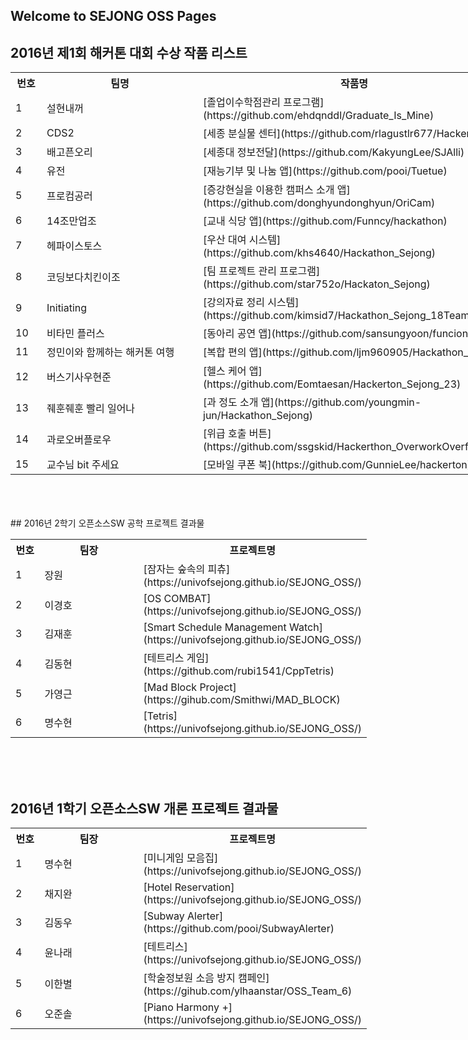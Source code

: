 ## Welcome to SEJONG OSS Pages


## 2016년 제1회 해커톤 대회 수상 작품 리스트

<table class="tg" style="undefined;table-layout: fixed; width: 800px"><colgroup><col style="width: 50px"> <col style="width: 250px"> <col style="width: 500px"></colgroup> 

<tbody>

<tr>

<th class="tg-yw4l">번호</th>

<th class="tg-yw4l">팀명</th>

<th class="tg-yw4l">작품명</th>

</tr>

<tr>

<td class="tg-j0tj">1</td>

<td class="tg-j0tj">설현내꺼</td>

<td class="tg-j0tj">[졸업이수학점관리 프로그램](https://github.com/ehdqnddl/Graduate_Is_Mine)</td>

</tr>

<tr>

<td class="tg-baqh">2</td>

<td class="tg-baqh">CDS2</td>

<td class="tg-baqh">[세종 분실물 센터](https://github.com/rlagustlr677/Hackerton)</td>

</tr>

<tr>

<td class="tg-j0tj">3</td>

<td class="tg-j0tj">배고픈오리</td>

<td class="tg-j0tj">[세종대 정보전달](https://github.com/KakyungLee/SJAlli)</td>

</tr>

<tr>

<td class="tg-baqh">4</td>

<td class="tg-baqh">유전</td>

<td class="tg-baqh">[재능기부 및 나눔 앱](https://github.com/pooi/Tuetue)</td>

</tr>

<tr>

<td class="tg-6k2t">5</td>

<td class="tg-6k2t">프로컴공러</td>

<td class="tg-6k2t">[증강현실을 이용한 캠퍼스 소개 앱](https://github.com/donghyundonghyun/OriCam)</td>

</tr>

<tr>

<td class="tg-yw4l">6</td>

<td class="tg-yw4l">14조만업조</td>

<td class="tg-yw4l">[교내 식당 앱](https://github.com/Funncy/hackathon)</td>

</tr>

<tr>

<td class="tg-6k2t">7</td>

<td class="tg-6k2t">헤파이스토스</td>

<td class="tg-6k2t">[우산 대여 시스템](https://github.com/khs4640/Hackathon_Sejong)</td>

</tr>

<tr>

<td class="tg-yw4l">8</td>

<td class="tg-yw4l">코딩보다치킨이조</td>

<td class="tg-yw4l">[팀 프로젝트 관리 프로그램](https://github.com/star752o/Hackaton_Sejong)</td>

</tr>

<tr>

<td class="tg-6k2t">9</td>

<td class="tg-6k2t">Initiating</td>

<td class="tg-6k2t">[강의자료 정리 시스템](https://github.com/kimsid7/Hackathon_Sejong_18Team)</td>

</tr>

<tr>

<td class="tg-yw4l">10</td>

<td class="tg-yw4l">비타민 플러스</td>

<td class="tg-yw4l">[동아리 공연 앱](https://github.com/sansungyoon/funcion/)</td>

</tr>

<tr>

<td class="tg-6k2t">11</td>

<td class="tg-6k2t">정민이와 함께하는 해커톤 여행</td>

<td class="tg-6k2t">[복합 편의 앱](https://github.com/ljm960905/Hackathon_Sejong)</td>

</tr>

<tr>

<td class="tg-yw4l">12</td>

<td class="tg-yw4l">버스기사우현준</td>

<td class="tg-yw4l">[헬스 케어 앱](https://github.com/Eomtaesan/Hackerton_Sejong_23)</td>

</tr>

<tr>

<td class="tg-6k2t">13</td>

<td class="tg-6k2t">줴훈줴훈 빨리 일어나</td>

<td class="tg-6k2t">[과 정도 소개 앱](https://github.com/youngmin-jun/Hackathon_Sejong)</td>

</tr>

<tr>

<td class="tg-yw4l">14</td>

<td class="tg-yw4l">과로오버플로우</td>

<td class="tg-yw4l">[위급 호출 버튼](https://github.com/ssgskid/Hackerthon_OverworkOverflow)</td>

</tr>

<tr>

<td class="tg-6k2t">15</td>

<td class="tg-6k2t">교수님 bit 주세요</td>

<td class="tg-6k2t">[모바일 쿠폰 북](https://github.com/GunnieLee/hackerton)</td>

</tr>

</tbody>

</table> <br> <br> <br>
## 2016년 2학기 오픈소스SW 공학 프로젝트 결과물

<table class="tg" style="undefined;table-layout: fixed; width: 570px"><colgroup><col style="width: 58px"> <col style="width: 250px"> <col style="width: 262px"></colgroup> 

<tbody>

<tr>

<th class="tg-yw4l">번호</th>

<th class="tg-yw4l">팀장</th>

<th class="tg-yw4l">프로젝트명</th>

</tr>

<tr>

<td class="tg-j0tj">1</td>

<td class="tg-j0tj">장원</td>

<td class="tg-j0tj">[잠자는 숲속의 피츄](https://univofsejong.github.io/SEJONG_OSS/)</td>

</tr>

<tr>

<td class="tg-baqh">2</td>

<td class="tg-baqh">이경호</td>

<td class="tg-baqh">[OS COMBAT](https://univofsejong.github.io/SEJONG_OSS/)</td>

</tr>

<tr>

<td class="tg-j0tj">3</td>

<td class="tg-j0tj">김재훈</td>

<td class="tg-j0tj">[Smart Schedule Management Watch](https://univofsejong.github.io/SEJONG_OSS/)</td>

</tr>

<tr>

<td class="tg-baqh">4</td>

<td class="tg-baqh">김동현</td>

<td class="tg-baqh">[테트리스 게임](https://github.com/rubi1541/CppTetris)</td>

</tr>

<tr>

<td class="tg-6k2t">5</td>

<td class="tg-6k2t">가영근</td>

<td class="tg-6k2t">[Mad Block Project](https://gihub.com/Smithwi/MAD_BLOCK)</td>

</tr>

<tr>

<td class="tg-yw4l">6</td>

<td class="tg-yw4l">명수현</td>

<td class="tg-yw4l">[Tetris](https://univofsejong.github.io/SEJONG_OSS/)</td>

</tr>

</tbody>

</table> <br> <br> <br>

## 2016년 1학기 오픈소스SW 개론 프로젝트 결과물

<table class="tg" style="undefined;table-layout: fixed; width: 570px"><colgroup><col style="width: 58px"> <col style="width: 250px"> <col style="width: 262px"></colgroup> 

<tbody>

<tr>

<th class="tg-yw4l">번호</th>

<th class="tg-yw4l">팀장</th>

<th class="tg-yw4l">프로젝트명</th>

</tr>

<tr>

<td class="tg-j0tj">1</td>

<td class="tg-j0tj">명수현</td>

<td class="tg-j0tj">[미니게임 모음집](https://univofsejong.github.io/SEJONG_OSS/)</td>

</tr>

<tr>

<td class="tg-baqh">2</td>

<td class="tg-baqh">채지완</td>

<td class="tg-baqh">[Hotel Reservation](https://univofsejong.github.io/SEJONG_OSS/)</td>

</tr>

<tr>

<td class="tg-j0tj">3</td>

<td class="tg-j0tj">김동우</td>

<td class="tg-j0tj">[Subway Alerter](https://github.com/pooi/SubwayAlerter)</td>

</tr>

<tr>

<td class="tg-baqh">4</td>

<td class="tg-baqh">윤나래</td>

<td class="tg-baqh">[테트리스](https://univofsejong.github.io/SEJONG_OSS/)</td>

</tr>

<tr>

<td class="tg-6k2t">5</td>

<td class="tg-6k2t">이한별</td>

<td class="tg-6k2t">[학술정보원 소음 방지 캠페인](https://gihub.com/ylhaanstar/OSS_Team_6)</td>

</tr>

<tr>

<td class="tg-yw4l">6</td>

<td class="tg-yw4l">오준솔</td>

<td class="tg-yw4l">[Piano Harmony +](https://univofsejong.github.io/SEJONG_OSS/)</td>

</tr>

</tbody>

</table> <br> <br> <br>
